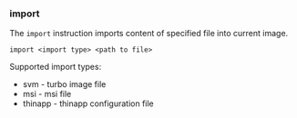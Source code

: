 ### import

The `import` instruction imports content of specified file into current image. 

```
import <import type> <path to file>
```

Supported import types:
* svm - turbo image file
* msi - msi file
* thinapp - thinapp configuration file
